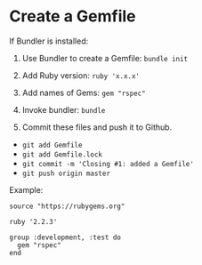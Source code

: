 # Create a Gemfile

If Bundler is installed:

1. Use Bundler to create a Gemfile: `bundle init`

2. Add Ruby version: `ruby 'x.x.x'`

3. Add names of Gems: `gem "rspec"`

4. Invoke bundler: `bundle`

5. Commit these files and push it to Github.
  * `git add Gemfile`
  * `git add Gemfile.lock`
  * `git commit -m 'Closing #1: added a Gemfile'`
  * `git push origin master`

  
Example:
 
```
source "https://rubygems.org"

ruby '2.2.3'

group :development, :test do
  gem "rspec"
end
```
